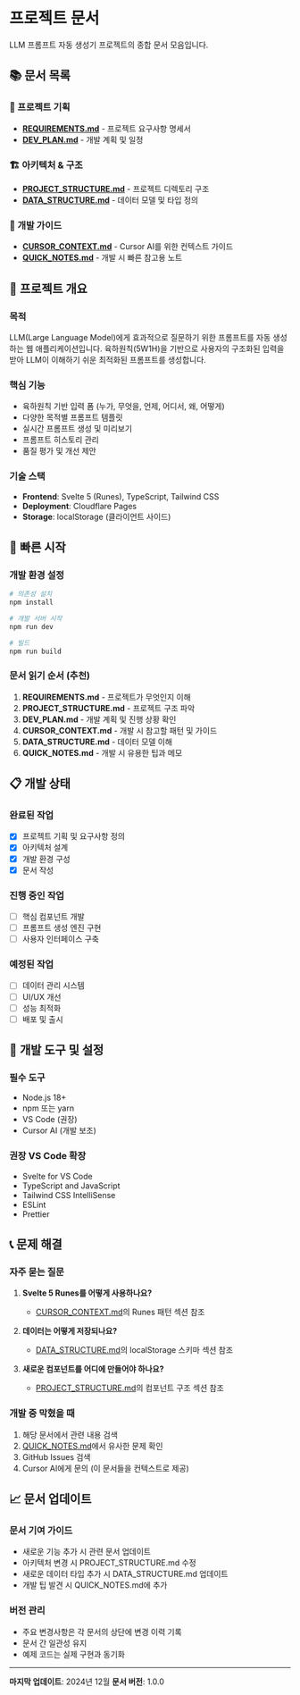 # 프로젝트 문서

LLM 프롬프트 자동 생성기 프로젝트의 종합 문서 모음입니다.

## 📚 문서 목록

### 🎯 프로젝트 기획
- **[REQUIREMENTS.md](./REQUIREMENTS.md)** - 프로젝트 요구사항 명세서
- **[DEV_PLAN.md](./DEV_PLAN.md)** - 개발 계획 및 일정

### 🏗️ 아키텍처 & 구조
- **[PROJECT_STRUCTURE.md](./PROJECT_STRUCTURE.md)** - 프로젝트 디렉토리 구조
- **[DATA_STRUCTURE.md](./DATA_STRUCTURE.md)** - 데이터 모델 및 타입 정의

### 🤖 개발 가이드
- **[CURSOR_CONTEXT.md](./CURSOR_CONTEXT.md)** - Cursor AI를 위한 컨텍스트 가이드
- **[QUICK_NOTES.md](./QUICK_NOTES.md)** - 개발 시 빠른 참고용 노트

## 🎯 프로젝트 개요

### 목적
LLM(Large Language Model)에게 효과적으로 질문하기 위한 프롬프트를 자동 생성하는 웹 애플리케이션입니다. 육하원칙(5W1H)을 기반으로 사용자의 구조화된 입력을 받아 LLM이 이해하기 쉬운 최적화된 프롬프트를 생성합니다.

### 핵심 기능
- 육하원칙 기반 입력 폼 (누가, 무엇을, 언제, 어디서, 왜, 어떻게)
- 다양한 목적별 프롬프트 템플릿
- 실시간 프롬프트 생성 및 미리보기
- 프롬프트 히스토리 관리
- 품질 평가 및 개선 제안

### 기술 스택
- **Frontend**: Svelte 5 (Runes), TypeScript, Tailwind CSS
- **Deployment**: Cloudflare Pages
- **Storage**: localStorage (클라이언트 사이드)

## 🚀 빠른 시작

### 개발 환경 설정
```bash
# 의존성 설치
npm install

# 개발 서버 시작
npm run dev

# 빌드
npm run build
```

### 문서 읽기 순서 (추천)
1. **REQUIREMENTS.md** - 프로젝트가 무엇인지 이해
2. **PROJECT_STRUCTURE.md** - 프로젝트 구조 파악
3. **DEV_PLAN.md** - 개발 계획 및 진행 상황 확인
4. **CURSOR_CONTEXT.md** - 개발 시 참고할 패턴 및 가이드
5. **DATA_STRUCTURE.md** - 데이터 모델 이해
6. **QUICK_NOTES.md** - 개발 시 유용한 팁과 메모

## 📋 개발 상태

### 완료된 작업
- [x] 프로젝트 기획 및 요구사항 정의
- [x] 아키텍처 설계
- [x] 개발 환경 구성
- [x] 문서 작성

### 진행 중인 작업
- [ ] 핵심 컴포넌트 개발
- [ ] 프롬프트 생성 엔진 구현
- [ ] 사용자 인터페이스 구축

### 예정된 작업
- [ ] 데이터 관리 시스템
- [ ] UI/UX 개선
- [ ] 성능 최적화
- [ ] 배포 및 출시

## 🔧 개발 도구 및 설정

### 필수 도구
- Node.js 18+
- npm 또는 yarn
- VS Code (권장)
- Cursor AI (개발 보조)

### 권장 VS Code 확장
- Svelte for VS Code
- TypeScript and JavaScript
- Tailwind CSS IntelliSense
- ESLint
- Prettier

## 📞 문제 해결

### 자주 묻는 질문
1. **Svelte 5 Runes를 어떻게 사용하나요?**
   - [CURSOR_CONTEXT.md](./CURSOR_CONTEXT.md)의 Runes 패턴 섹션 참조

2. **데이터는 어떻게 저장되나요?**
   - [DATA_STRUCTURE.md](./DATA_STRUCTURE.md)의 localStorage 스키마 섹션 참조

3. **새로운 컴포넌트를 어디에 만들어야 하나요?**
   - [PROJECT_STRUCTURE.md](./PROJECT_STRUCTURE.md)의 컴포넌트 구조 섹션 참조

### 개발 중 막혔을 때
1. 해당 문서에서 관련 내용 검색
2. [QUICK_NOTES.md](./QUICK_NOTES.md)에서 유사한 문제 확인
3. GitHub Issues 검색
4. Cursor AI에게 문의 (이 문서들을 컨텍스트로 제공)

## 📈 문서 업데이트

### 문서 기여 가이드
- 새로운 기능 추가 시 관련 문서 업데이트
- 아키텍처 변경 시 PROJECT_STRUCTURE.md 수정
- 새로운 데이터 타입 추가 시 DATA_STRUCTURE.md 업데이트
- 개발 팁 발견 시 QUICK_NOTES.md에 추가

### 버전 관리
- 주요 변경사항은 각 문서의 상단에 변경 이력 기록
- 문서 간 일관성 유지
- 예제 코드는 실제 구현과 동기화

---

**마지막 업데이트**: 2024년 12월
**문서 버전**: 1.0.0 